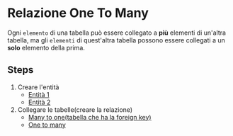 # Relazione One To Many
Ogni `elemento` di una tabella può essere collegato a **più** elementi di un'altra tabella, ma gli `elementi` di quest'altra tabella possono essere collegati a un **solo** elemento della prima.

## Steps
1. Creare l'entità
    - [Entità 1](src/main/java/com/generation/relazionionetomany/entity/User.java)
    - [Entità 2](src/main/java/com/generation/relazionionetomany/entity/Photo.java)
2. Collegare le tabelle(creare la relazione)
    - [Many to one(tabella che ha la foreign key)](src/main/java/com/generation/relazionionetomany/entity/Photo.java)
    - [One to many](src/main/java/com/generation/relazionionetomany/entity/User.java)
    
